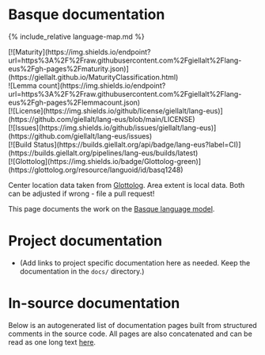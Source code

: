 # Basque documentation

<div class="twocolumn map" markdown="1">

{% include_relative language-map.md %}

<div class="badges" markdown="1">
[![Maturity](https://img.shields.io/endpoint?url=https%3A%2F%2Fraw.githubusercontent.com%2Fgiellalt%2Flang-eus%2Fgh-pages%2Fmaturity.json)](https://giellalt.github.io/MaturityClassification.html) <br/>
![Lemma count](https://img.shields.io/endpoint?url=https%3A%2F%2Fraw.githubusercontent.com%2Fgiellalt%2Flang-eus%2Fgh-pages%2Flemmacount.json) <br/>
[![License](https://img.shields.io/github/license/giellalt/lang-eus)](https://github.com/giellalt/lang-eus/blob/main/LICENSE) <br/>
[![Issues](https://img.shields.io/github/issues/giellalt/lang-eus)](https://github.com/giellalt/lang-eus/issues) <br/>
[![Build Status](https://builds.giellalt.org/api/badge/lang-eus?label=CI)](https://builds.giellalt.org/pipelines/lang-eus/builds/latest) <br/>
[![Glottolog](https://img.shields.io/badge/Glottolog-green)](https://glottolog.org/resource/languoid/id/basq1248)
</div>

Center location data taken from [Glottolog](https://glottolog.org/). Area extent is local data. Both can be adjusted if wrong - file a pull request!

</div>

This page documents the work on the [Basque language model](http://github.com/giellalt/lang-eus). 

# Project documentation

* (Add links to project specific documentation here as needed. Keep the documentation in the `docs/` directory.)

# In-source documentation

Below is an autogenerated list of documentation pages built from structured comments in the source code. All pages are also concatenated and can be read as one long text [here](eus.md).
